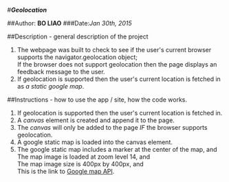 #**_Geolocation_**

##Author: **BO LIAO**
###Date:_Jan 30th, 2015_

##Description - general description of the project
1. The webpage was built to check to see if the user's current browser supports the navigator.geolocation object;        
 If the browser does not support geolocation then the page displays an feedback message to the user.
2. If geolocation is supported then the user's current location is fetched in as *a static google map*.


##Instructions - how to use the app / site, how the code works.
1. If geolocation is supported then the user's current location is fetched in.
2. A _canvas_ element is created and append it to the page.
3. The _canvas_ will only be added to the page *IF* the browser supports geolocation.
4. A google static map is loaded into the canvas element.
5. The google static map includes a marker at the center of the map, and     
 The map image is loaded at zoom level 14, and    
 The map image size is 400px by 400px, and     
 This is the link to [Google map API](https://developers.google.com/maps/documentation/staticmaps "Links to an external site").
